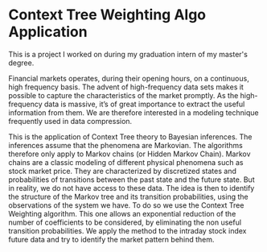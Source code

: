 # Context Tree Weighting Algo Application

This is a project I worked on during my graduation intern of my master's degree.

Financial markets operates, during their opening hours, on a continuous, high frequency basis. The advent of high-frequency data sets makes it possible to capture the characteristics of the market promptly. As the high-frequency data is massive, it’s of great importance to extract the useful information from them. We are therefore interested in a modeling technique frequently used in data compression.

This is the application of Context Tree theory to Bayesian inferences. The inferences assume that the phenomena are Markovian. The algorithms therefore only apply to Markov chains (or Hidden Markov Chain). Markov chains are a classic modeling of different physical phenomena such as stock market price. They are characterized by discretized states and probabilities of transitions between the past state and the future state. But in reality, we do not have access to these data. The idea is then to identify the structure of the Markov tree and its transition probabilities, using the observations of the system we have. To do so we use the Context Tree Weighting algorithm. This one allows an exponential reduction of the number of coefficients to be considered, by eliminating the non useful transition probabilities. We apply the method to the intraday stock index future data and try to identify the market pattern behind them.

